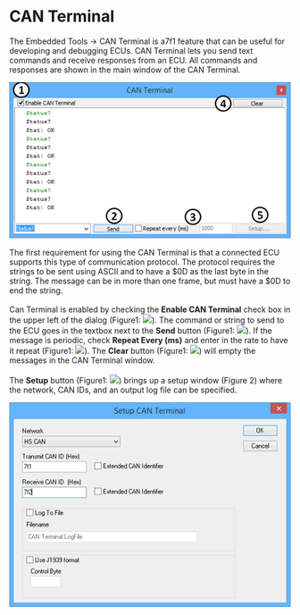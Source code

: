 # CAN Terminal

The Embedded Tools -> CAN Terminal is a7f1 feature that can be useful for developing and debugging ECUs. CAN Terminal lets you send text commands and receive responses from an ECU. All commands and responses are shown in the main window of the CAN Terminal.

![Figure 1: The CAN Terminal.](../../.gitbook/assets/spyCANTerminal.gif)

The first requirement for using the CAN Terminal is that a connected ECU supports this type of communication protocol. The protocol requires the strings to be sent using ASCII and to have a $0D as the last byte in the string. The message can be in more than one frame, but must have a $0D to end the string.\
\
Can Terminal is enabled by checking the **Enable CAN Terminal** check box in the upper left of the dialog (Figure1: ![](https://cdn.intrepidcs.net/support/VehicleSpy/assets/smOne.gif)). The command or string to send to the ECU goes in the textbox next to the **Send** button (Figure1: ![](https://cdn.intrepidcs.net/support/VehicleSpy/assets/smTwo.gif)). If the message is periodic, check **Repeat Every (ms)** and enter in the rate to have it repeat (Figure1: ![](https://cdn.intrepidcs.net/support/VehicleSpy/assets/smThree.gif)). The **Clear** button (Figure1: ![](https://cdn.intrepidcs.net/support/VehicleSpy/assets/smFour.gif)) will empty the messages in the CAN Terminal window.\
\
The **Setup** button (Figure1: ![](https://cdn.intrepidcs.net/support/VehicleSpy/assets/smFive.gif)) brings up a setup window (Figure 2) where the network, CAN IDs, and an output log file can be specified.

![Figure 2: The CAN Terminal setup dialog.](../../.gitbook/assets/spyCANTerminalSetup.gif)
